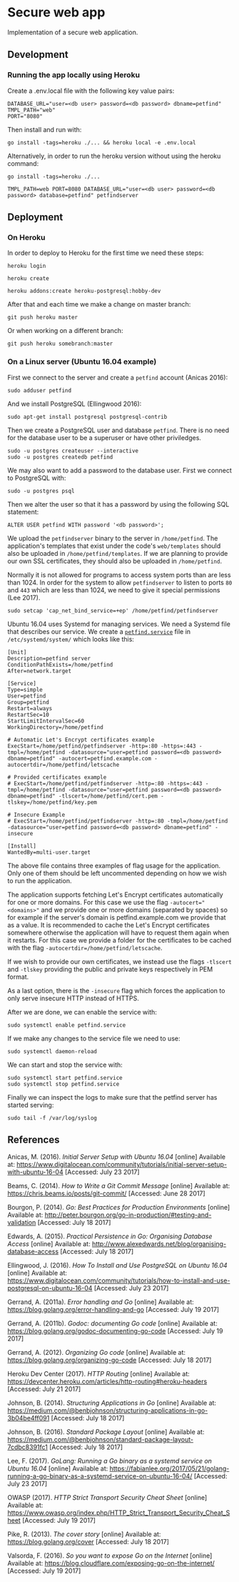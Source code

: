 # Secure web app

Implementation of a secure web application.

## Development

### Running the app locally using Heroku

Create a .env.local file with the following key value pairs:

    DATABASE_URL="user=<db user> password=<db password> dbname=petfind"
    TMPL_PATH="web"
    PORT="8080"

Then install and run with:

    go install -tags=heroku ./... && heroku local -e .env.local

Alternatively, in order to run the heroku version without using the heroku command:

    go install -tags=heroku ./...

    TMPL_PATH=web PORT=8080 DATABASE_URL="user=<db user> password=<db password> database=petfind" petfindserver

## Deployment

### On Heroku

In order to deploy to Heroku for the first time we need these steps:

    heroku login

    heroku create

    heroku addons:create heroku-postgresql:hobby-dev

After that and each time we make a change on master branch:

    git push heroku master

Or when working on a different branch:

    git push heroku somebranch:master

### On a Linux server (Ubuntu 16.04 example)

First we connect to the server and create a `petfind` account (Anicas 2016):

    sudo adduser petfind

And we install PostgreSQL (Ellingwood 2016):

    sudo apt-get install postgresql postgresql-contrib

Then we create a PostgreSQL user and database `petfind`. There is no need for
the database user to be a superuser or have other priviledges.

    sudo -u postgres createuser --interactive
    sudo -u postgres createdb petfind

We may also want to add a password to the database user. First we connect to
PostgreSQL with:

    sudo -u postgres psql

Then we alter the user so that it has a password by using the following SQL
statement:

    ALTER USER petfind WITH password '<db password>';

We upload the `petfindserver` binary to the server in `/home/petfind`. The
application's templates that exist under the code's `web/templates` should also
be uploaded in `/home/petfind/templates`. If we are planning to provide our own
SSL certificates, they should also be uploaded in `/home/petfind`.

Normally it is not allowed for programs to access system ports than are less
than 1024. In order for the system to allow `petfindserver` to listen to ports
`80` and `443` which are less than 1024, we need to give it special permissions
(Lee 2017).

    sudo setcap 'cap_net_bind_service=+ep' /home/petfind/petfindserver

Ubuntu 16.04 uses Systemd for managing services. We need a Systemd file that
describes our service. We create a [`petfind.service`](doc/petfind.service)
file in `/etc/systemd/system/` which looks like this:

    [Unit]
    Description=petfind server
    ConditionPathExists=/home/petfind
    After=network.target

    [Service]
    Type=simple
    User=petfind
    Group=petfind
    Restart=always
    RestartSec=10
    StartLimitIntervalSec=60
    WorkingDirectory=/home/petfind

    # Automatic Let's Encrypt certificates example
    ExecStart=/home/petfind/petfindserver -http=:80 -https=:443 -tmpl=/home/petfind -datasource="user=petfind password=<db password> dbname=petfind" -autocert=petfind.example.com -autocertdir=/home/petfind/letscache

    # Provided certificates example
    # ExecStart=/home/petfind/petfindserver -http=:80 -https=:443 -tmpl=/home/petfind -datasource="user=petfind password=<db password> dbname=petfind" -tlscert=/home/petfind/cert.pem -tlskey=/home/petfind/key.pem

    # Insecure Example
    # ExecStart=/home/petfind/petfindserver -http=:80 -tmpl=/home/petfind -datasource="user=petfind password=<db password> dbname=petfind" -insecure

    [Install]
    WantedBy=multi-user.target

The above file contains three examples of flag usage for the application. Only
one of them should be left uncommented depending on how we wish to run the
application.

The application supports fetching Let's Encrypt certificates automatically for
one or more domains. For this case we use the flag `-autocert="<domains>"` and
we provide one or more domains (separated by spaces) so for example if the
server's domain is petfind.example.com we provide that as a value. It is
recommended to cache the Let's Encrypt certificates somewhere otherwise the
application will have to request them again when it restarts. For this case we
provide a folder for the certificates to be cached with the flag
`-autocertdir=/home/petfind/letscache`.

If we wish to provide our own certificates, we instead use the flags `-tlscert`
and `-tlskey` providing the public and private keys respectively in PEM format.

As a last option, there is the `-insecure` flag which forces the application to
only serve insecure HTTP instead of HTTPS.

After we are done, we can enable the service with:

    sudo systemctl enable petfind.service

If we make any changes to the service file we need to use:

    sudo systemctl daemon-reload

We can start and stop the service with:

    sudo systemctl start petfind.service
    sudo systemctl stop petfind.service

Finally we can inspect the logs to make sure that the petfind server has
started serving:

    sudo tail -f /var/log/syslog

## References

Anicas, M. (2016). *Initial Server Setup with Ubuntu 16.04* [online] Available at: https://www.digitalocean.com/community/tutorials/initial-server-setup-with-ubuntu-16-04 [Accessed: July 23 2017]

Beams, C. (2014). *How to Write a Git Commit Message* [online] Available at: https://chris.beams.io/posts/git-commit/ [Accessed: June 28 2017]

Bourgon, P. (2014). *Go: Best Practices for Production Environments* [online] Available at: http://peter.bourgon.org/go-in-production/#testing-and-validation [Accessed: July 18 2017]

Edwards, A. (2015). *Practical Persistence in Go: Organising Database Access* [online] Available at: http://www.alexedwards.net/blog/organising-database-access [Accessed: July 18 2017]

Ellingwood, J. (2016). *How To Install and Use PostgreSQL on Ubuntu 16.04* [online] Available at: https://www.digitalocean.com/community/tutorials/how-to-install-and-use-postgresql-on-ubuntu-16-04 [Accessed: July 23 2017]

Gerrand, A. (2011a). *Error handling and Go* [online] Available at: https://blog.golang.org/error-handling-and-go [Accessed: July 19 2017]

Gerrand, A. (2011b). *Godoc: documenting Go code* [online] Available at: https://blog.golang.org/godoc-documenting-go-code [Accessed: July 19 2017]

Gerrand, A. (2012). *Organizing Go code* [online] Available at: https://blog.golang.org/organizing-go-code [Accessed: July 18 2017]

Heroku Dev Center (2017). *HTTP Routing* [online] Available at: https://devcenter.heroku.com/articles/http-routing#heroku-headers [Accessed: July 21 2017]

Johnson, B. (2014). *Structuring Applications in Go* [online] Available at: https://medium.com/@benbjohnson/structuring-applications-in-go-3b04be4ff091 [Accessed: July 18 2017]

Johnson, B. (2016). *Standard Package Layout* [online] Available at: https://medium.com/@benbjohnson/standard-package-layout-7cdbc8391fc1 [Accessed: July 18 2017]

Lee, F. (2017). *GoLang: Running a Go binary as a systemd service on Ubuntu 16.04* [online] Available at: https://fabianlee.org/2017/05/21/golang-running-a-go-binary-as-a-systemd-service-on-ubuntu-16-04/ [Accessed: July 23 2017]

OWASP (2017). *HTTP Strict Transport Security Cheat Sheet* [online] Available at: https://www.owasp.org/index.php/HTTP_Strict_Transport_Security_Cheat_Sheet [Accessed: July 19 2017]

Pike, R. (2013). *The cover story* [online] Available at: https://blog.golang.org/cover [Accessed: July 18 2017]

Valsorda, F. (2016). *So you want to expose Go on the Internet*  [online] Available at: https://blog.cloudflare.com/exposing-go-on-the-internet/ [Accessed: July 19 2017]
